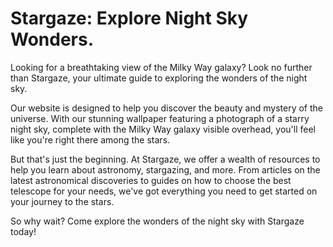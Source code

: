 <!--
Write me markdown content of website with wallpaper:

"A photograph of a starry night sky, with the Milky Way galaxy visible overhead."

The header of the page should not be copy of the text but rather a real content of the website which is using this wallpaper.
-->

<!--font:Montserrat-->

# Stargaze: Explore Night Sky Wonders.

Looking for a breathtaking view of the Milky Way galaxy? Look no further than Stargaze, your ultimate guide to exploring the wonders of the night sky.

Our website is designed to help you discover the beauty and mystery of the universe. With our stunning wallpaper featuring a photograph of a starry night sky, complete with the Milky Way galaxy visible overhead, you'll feel like you're right there among the stars.

But that's just the beginning. At Stargaze, we offer a wealth of resources to help you learn about astronomy, stargazing, and more. From articles on the latest astronomical discoveries to guides on how to choose the best telescope for your needs, we've got everything you need to get started on your journey to the stars.

So why wait? Come explore the wonders of the night sky with Stargaze today!
